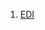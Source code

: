 <!-- TITLE: Home -->
<!-- SUBTITLE: Documentação referente ao sistema ESL e seus processos. -->


1. [EDI](https://eslwiki.herokuapp.com/edi#edi)

